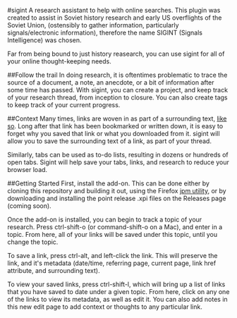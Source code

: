 #sigint
A research assistant to help with online searches. This plugin was created to assist in Soviet history research and early US overflights of the Soviet Union, (ostensibly to gather information, particularly signals/electronic information), therefore the name SIGINT (Signals Intelligence) was chosen. 

Far from being bound to just history reasearch, you can use sigint for all of your online thought-keeping needs.

##Follow the trail
In doing research, it is oftentimes problematic to trace the source of a document, a note, an anecdote, or a bit of information after some time has passed. With sigint, you can create a project, and keep track of your research thread, from inception to closure. You can also create tags to keep track of your current progress. 

##Context
Many times, links are woven in as part of a surrounding text, [like so](https://github.com/cjryan/sigint). Long after that link has been bookmarked or written down, it is easy to forget why you saved that link or what you downloaded from it. sigint will allow you to save the surrounding text of a link, as part of your thread. 

Similarly, tabs can be used as to-do lists, resulting in dozens or hundreds of open tabs. Sigint will help save your tabs, links, and research to reduce your browser load. 

##Getting Started
First, install the add-on. This can be done either by cloning this repository and building it out, using the Firefox [jpm utility](https://developer.mozilla.org/en-US/Add-ons/SDK/Tutorials/Getting_Started_(jpm)), or by downloading and installing the point release .xpi files on the Releases page (coming soon).

Once the add-on is installed, you can begin to track a topic of your research. Press ctrl-shift-o (or command-shift-o on a Mac), and enter in a topic. From here, all of your links will be saved under this topic, until you change the topic.

To save a link, press ctrl-alt, and left-click the link. This will preserve the link, and it's metadata (date/time, referring page, current page, link href attribute, and surrounding text). 

To view your saved links, press ctrl-shift-l, which will bring up a list of links that you have saved to date under a given topic. From here, click on any one of the links to view its metadata, as well as edit it. You can also add notes in this new edit page to add context or thoughts to any particular link.

